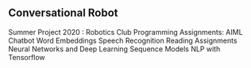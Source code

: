 ## Conversational Robot
Summer Project 2020 : Robotics Club
 Programming Assignments:
AIML Chatbot
Word Embeddings
Speech Recognition
Reading Assignments
Neural Networks and Deep Learning
Sequence Models
NLP with Tensorflow
